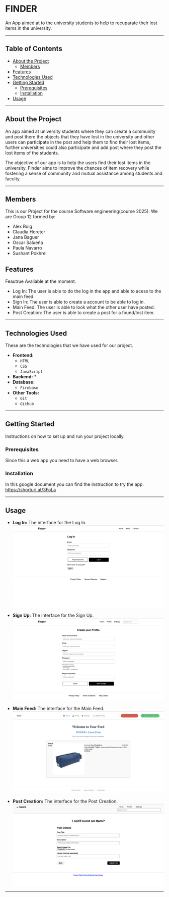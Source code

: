 # FINDER

An App aimed at to the university students to help to recuparate their lost items in the university. 

---

## Table of Contents

* [About the Project](#about-the-project)
    * [Members](#members)
* [Features](#features)
* [Technologies Used](#technologies-used)
* [Getting Started](#getting-started)
    * [Prerequisites](#prerequisites)
    * [Installation](#installation)
* [Usage](#usage)


---

## About the Project

An app aimed at university students where they can create a community and post there the objects that they have lost in the university and other users can participate in the post and help them to find their lost items, further universities could also participate and add post where they post the lost items of the students. 

The objective of our app is to help the users find their lost items in the university. Finder aims to improve the chances of item recovery while fostering a sense of community and mutual assistance among students and faculty.

---

## Members
This is our Project for the course Software engineering(course 2025). We are Group 12 formed by:
 - Alex Roig 
 - Claudia Hereter
 - Jana Baguer
 - Oscar Salueña
 - Paula Navarro
 - Sushant Pokhrel


## Features

Feautrue Avaliable at the moment. 

* Log In: The user is able to do the log in the app and able to acess to the main feed.
* Sign In: The user is able to create a account to be able to log in.
* Main Feed: The user is able to look what the other user have posted.
* Post Creation: The user is able to create a post for a found/lost item. 

---

## Technologies Used

These are the technologies that we have used for our project.

* **Frontend:**
    * `HTML`
    * `CSS`
    * `JavaScript`
* **Backend:**
    * 
* **Database:**
    * `Firebase`
* **Other Tools:**
    * `Git`
    * `Github`

---

## Getting Started

Instructions on how to set up and run your project locally.

### Prerequisites

Since this a web app you need to have a web browser. 

### Installation

In this google document you can find the instruction to try the app.
https://shorturl.at/3FoLa

---

## Usage

* **Log In:** The interface for the Log In.  
  ![Log In](readme_img/login.png)
  
* **Sign Up:** The interface for the Sign Up.  
  ![Sign UP](readme_img/signup.png)
  
* **Main Feed:** The interface for the Main Feed.  
  ![Main Feed](readme_img/main_page.png)
  
* **Post Creation:** The interface for the Post Creation.  
  ![Post Creation](readme_img/postcreation.png)


---


